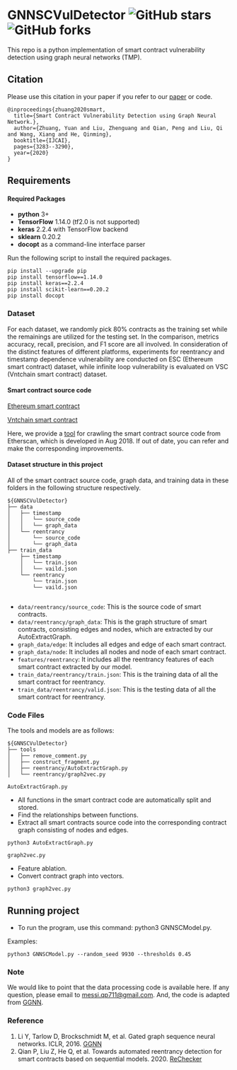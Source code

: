 # GNNSCVulDetector ![GitHub stars](https://img.shields.io/github/stars/Messi-Q/GNNSCVulDetector.svg?style=plastic) ![GitHub forks](https://img.shields.io/github/forks/Messi-Q/GNNSCVulDetector.svg?color=blue&style=plastic) 

This repo is a python implementation of smart contract vulnerability detection using graph neural networks (TMP).


## Citation
Please use this citation in your paper if you refer to our [paper](https://www.ijcai.org/Proceedings/2020/0454.pdf) or code.
```
@inproceedings{zhuang2020smart,
  title={Smart Contract Vulnerability Detection using Graph Neural Network.},
  author={Zhuang, Yuan and Liu, Zhenguang and Qian, Peng and Liu, Qi and Wang, Xiang and He, Qinming},
  booktitle={IJCAI},
  pages={3283--3290},
  year={2020}
}
``` 


## Requirements

#### Required Packages
* **python** 3+
* **TensorFlow** 1.14.0 (tf2.0 is not supported)
* **keras** 2.2.4 with TensorFlow backend
* **sklearn** 0.20.2
* **docopt** as a command-line interface parser 

Run the following script to install the required packages.
```shell
pip install --upgrade pip
pip install tensorflow==1.14.0
pip install keras==2.2.4
pip install scikit-learn==0.20.2
pip install docopt
```

### Dataset
For each dataset, we randomly pick 80% contracts as the training set while the remainings are utilized for the testing set. 
In the comparison, metrics accuracy, recall, precision, and F1 score are all involved. In consideration of the distinct features of different platforms, 
experiments for reentrancy and timestamp dependence vulnerability are conducted on ESC (Ethereum smart contract) dataset, while infinite loop vulnerability is evaluated on VSC (Vntchain smart contract) dataset.

#### Smart contract source code
[Ethereum smart contract](https://drive.google.com/open?id=1h9aFFSsL7mK4NmVJd4So7IJlFj9u0HRv)

[Vntchain smart contract](https://drive.google.com/open?id=1FTb__ERCOGNGM9dTeHLwAxBLw7X5Td4v)

Here, we provide a [tool](https://github.com/Messi-Q/Crawler) for crawling the smart contract source code from Etherscan, which is developed in Aug 2018. 
If out of date, you can refer and make the corresponding improvements.

#### Dataset structure in this project
All of the smart contract source code, graph data, and training data in these folders in the following structure respectively.
```shell
${GNNSCVulDetector}
├── data
│   ├── timestamp
│   │   └── source_code
│   │   └── graph_data
│   └── reentrancy
│       └── source_code
│       └── graph_data
├── train_data
    ├── timestamp
    │   └── train.json
    │   └── vaild.json
    └── reentrancy
        └── train.json
        └── vaild.json
      

```

* `data/reentrancy/source_code`:  This is the source code of smart contracts.
* `data/reentrancy/graph_data`: This is the graph structure of smart contracts, consisting edges and nodes, which are extracted by our AutoExtractGraph.
* `graph_data/edge`: It includes all edges and edge of each smart contract.
* `graph_data/node`: It includes all nodes and node of each smart contract.
* `features/reentrancy`: It includes all the reentrancy features of each smart contract extracted by our model.
* `train_data/reentrancy/train.json`: This is the training data of all the smart contract for reentrancy.
* `train_data/reentrancy/valid.json`: This is the testing data of all the smart contract for reentrancy.


### Code Files
The tools and models are as follows:
```shell
${GNNSCVulDetector}
├── tools
│   ├── remove_comment.py
│   ├── construct_fragment.py
│   ├── reentrancy/AutoExtractGraph.py
│   └── reentrancy/graph2vec.py
```

`AutoExtractGraph.py`
* All functions in the smart contract code are automatically split and stored.
* Find the relationships between functions.
* Extract all smart contracts source code into the corresponding contract graph consisting of nodes and edges.
```shell
python3 AutoExtractGraph.py
```

`graph2vec.py`
* Feature ablation.
* Convert contract graph into vectors.
```shell
python3 graph2vec.py
```


## Running project
* To run the program, use this command: python3 GNNSCModel.py.

Examples:
```shell
python3 GNNSCModel.py --random_seed 9930 --thresholds 0.45
```

### Note
We would like to point that the data processing code is available here. 
If any question, please email to messi.qp711@gmail.com. And, the code is adapted from [GGNN](https://github.com/Microsoft/gated-graph-neural-network-samples).



### Reference
1. Li Y, Tarlow D, Brockschmidt M, et al. Gated graph sequence neural networks. ICLR, 2016. [GGNN](https://arxiv.org/abs/1511.05493)
2. Qian P, Liu Z, He Q, et al. Towards automated reentrancy detection for smart contracts based on sequential models. 2020. [ReChecker](https://github.com/Messi-Q/ReChecker)




